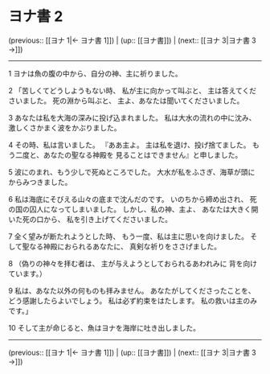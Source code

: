 # ヨナ書 2

(previous:: [[ヨナ 1|← ヨナ書 1]]) | (up:: [[ヨナ書]]) | (next:: [[ヨナ 3|ヨナ書 3 →]])

***


1 ヨナは魚の腹の中から、自分の神、主に祈りました。 

2 「苦しくてどうしようもない時、 私が主に向かって叫ぶと、 主は答えてくださいました。 死の淵から叫ぶと、 主よ、あなたは聞いてくださいました。 

3 あなたは私を大海の深みに投げ込まれました。 私は大水の流れの中に沈み、 激しくさかまく波をかぶりました。 

4 その時、私は言いました。 『ああ主よ。 主は私を退け、投げ捨てました。 もう二度と、あなたの聖なる神殿を 見ることはできません』と申しました。 

5 波にのまれ、もう少しで死ぬところでした。 大水が私をふさぎ、海草が頭にからみつきました。 

6 私は海底にそびえる山々の底まで沈んだのです。 いのちから締め出され、 死の国の囚人になってしまいました。 しかし、私の神、主よ、 あなたは大きく開いた死の口から、 私を引き上げてくださいました。 

7 全く望みが断たれようとした時、 もう一度、私は主に思いを向けました。 そして聖なる神殿におられるあなたに、 真剣な祈りをささげました。 

8 （偽りの神々を拝む者は、 主が与えようとしておられるあわれみに 背を向けています。） 

9 私は、あなた以外の何ものも拝みません。 あなたがしてくださったことを、 どう感謝したらよいでしょう。 私は必ず約束をはたします。 私の救いは主のみです。」 

10 そして主が命じると、魚はヨナを海岸に吐き出しました。

***

(previous:: [[ヨナ 1|← ヨナ書 1]]) | (up:: [[ヨナ書]]) | (next:: [[ヨナ 3|ヨナ書 3 →]])
